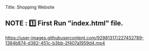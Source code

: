 Title: Shopping Website

## NOTE : 1️⃣ First Run "index.html" file.


https://user-images.githubusercontent.com/92981317/227452789-1384b874-d382-451c-b3bb-2f407a1959d4.mp4

